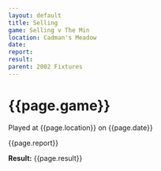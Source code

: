 ```yaml
---
layout: default
title: Selling
game: Selling v The Min
location: Cadman's Meadow
date: 
report: 
result: 
parent: 2002 Fixtures
---
```


# {{page.game}}

Played at {{page.location}} on {{page.date}}

{{page.report}}

**Result:** {{page.result}}
